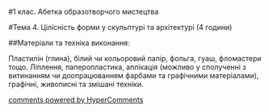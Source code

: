 <div id="hypercomments_widget" class="js-hypercomments-widget invisible"></div>

#1 клас. Абетка образотворчого мистецтва

#Тема 4.  Цілісність форми у скульптурі та архітектурі (4 години)


##Матеріали та техніка виконання:

Пластилін (глина), білий чи кольоровий папір, фольга, гуаш, фломастери тощо. Ліплення, паперопластика, аплікація (можливо у сполученні з витинанням чи доопрацюванням фарбами та графічними матеріалами), графічні, живописні та змішані техніки. 


<div class="js-hypercomments-container">
    <a href="http://hypercomments.com" class="hc-link" title="comments widget">comments powered by HyperComments</a>
</div>